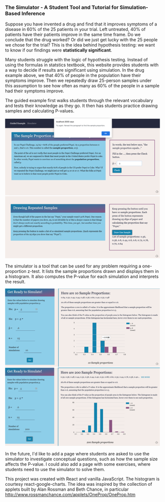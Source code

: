 ### The Simulator - A Student Tool and Tutorial for Simulation-Based Inference

Suppose you have invented a drug and find that it improves symptoms of a disease in 60% of the 25 patients in your trial. Left untreated, 40% of patients have their patients improve in the same time frame. Do we conclude that the drug worked? Or did we just get lucky with the 25 people we chose for the trial? This is the idea behind hypothesis testing: we want to know if our findings were **statistically significant**.

Many students struggle with the logic of hypothesis testing. Instead of using the formulas in statstics textbook, this website provides students with a way to decide if results are significant using simulation. In the drug example above, we that 40% of people in the population have their symptoms improve. Then we  repeatedly draw 25-person samples under this assumption to see how often as many as 60% of the people in a sample had their symptoms improve.

The guided example first walks students through the relevant vocabulary and tests their knowledge as they go. It then has students practice drawing samples and calculating P-values.

![A student enters the wrong value for p&#770;](/src/screenshots/sampleProportionCheckScreenshot.png "A student enters the wrong value for p&#770;")
![Pressing the button to generate 10 samples](/src/screenshots/repeatedSamplesScreenshot.png "Pressing the button to generate 10 samples")

The simulator is a tool that can be used for any problem requiring a one-proportion z-test. It lists the sample proportions drawn and displays them in a histogram. It also computes the P-value for each simulation and interprets the result.

![Doing 10 simulations, we can see all 10 sample proportions](/src/screenshots/SimulatorScreenshotTenSamples.png "Doing 10 simulations, we can see all 10 sample proportions")
![Doing 200 simulations, we hide most of the sample proportions and we cannot see the distinct values in the histogram](/src/screenshots/simulatorScreenshotManySamples.png "Doing 200 simulations, we rely more on the histogram")

In the future, I'd like to add a page where students are asked to use the simulator to investigate conceptual questions, such as how the sample size affects the P-value. I could also add a page with some exercises, where students need to use the simulator to solve them.

This project was created with React and vanilla JavaScript. The histogram is courtesy react-google-charts.
The idea was inspired by the collection of applets built by Alan Rossman and Beth Chance, in particular <http://www.rossmanchance.com/applets/OneProp/OneProp.htm>

